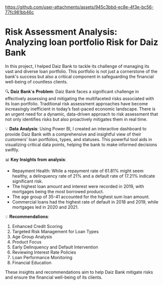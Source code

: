 
https://github.com/user-attachments/assets/945c3bbd-ec8e-4f3e-bc56-77fc981bb46c

# Risk Assessment Analysis: Analyzing loan portfolio Risk for Daiz Bank

In this project, I helped Daiz Bank to tackle its challenge of managing its vast and diverse loan portfolio. This portfolio is not just a cornerstone of the bank's success but also a critical component in safeguarding the financial well-being of countless clients.

🔍 𝐃𝐚𝐢𝐳 𝐁𝐚𝐧𝐤'𝐬 𝐏𝐫𝐨𝐛𝐥𝐞𝐦:
Daiz Bank faces a significant challenge in effectively assessing and mitigating the multifaceted risks associated with its loan portfolio. Traditional risk assessment approaches have become increasingly inefficient in today’s fast-paced economic landscape. There is an urgent need for a dynamic, data-driven approach to risk assessment that not only identifies risks but also proactively mitigates them in real time.

💡 𝐃𝐚𝐭𝐚 𝐀𝐧𝐚𝐥𝐲𝐬𝐢𝐬:
Using Power BI, I created an interactive dashboard to provide Daiz Bank with a comprehensive and insightful view of their customers' loan portfolios, types, and statuses. This powerful tool aids in visualizing critical data points, helping the bank to make informed decisions swiftly.

📊 𝐊𝐞𝐲 𝐈𝐧𝐬𝐢𝐠𝐡𝐭𝐬 𝐟𝐫𝐨𝐦 𝐚𝐧𝐚𝐥𝐲𝐬𝐢𝐬:
- Repayment Health: While a repayment rate of 61.81% might seem healthy, a delinquency rate of 21% and a default rate of 17.21% indicate significant risk.
- The highest loan amount and interest were recorded in 2019, with mortgages being the most borrowed product.
- The age group of 35-41 accounted for the highest sum loan amount.
- Commercial loans had the highest rate of default in 2018 and 2019, while mortgages led in 2020 and 2021.

💡 𝐑𝐞𝐜𝐨𝐦𝐦𝐞𝐧𝐝𝐚𝐭𝐢𝐨𝐧𝐬:
1. Enhanced Credit Scoring
2. Targeted Risk Management for Loan Types
3. Age Group Analysis
4. Product Focus
5. Early Delinquency and Default Intervention
6. Reviewing Interest Rate Policies
7. Loan Performance Monitoring
8. Financial Education

These insights and recommendations aim to help Daiz Bank mitigate risks and ensure the financial well-being of its clients.
